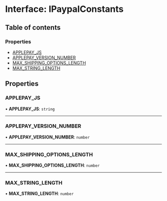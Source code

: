 # Interface: IPaypalConstants

## Table of contents

### Properties

- [APPLEPAY\_JS](IPaypalConstants.md#applepay_js)
- [APPLEPAY\_VERSION\_NUMBER](IPaypalConstants.md#applepay_version_number)
- [MAX\_SHIPPING\_OPTIONS\_LENGTH](IPaypalConstants.md#max_shipping_options_length)
- [MAX\_STRING\_LENGTH](IPaypalConstants.md#max_string_length)

## Properties

### APPLEPAY\_JS

• **APPLEPAY\_JS**: `string`

___

### APPLEPAY\_VERSION\_NUMBER

• **APPLEPAY\_VERSION\_NUMBER**: `number`

___

### MAX\_SHIPPING\_OPTIONS\_LENGTH

• **MAX\_SHIPPING\_OPTIONS\_LENGTH**: `number`

___

### MAX\_STRING\_LENGTH

• **MAX\_STRING\_LENGTH**: `number`
